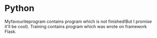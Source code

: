 # Python
Myfavouriteprogram contains program which is not finished!But I promise it'll be cool).
Training contains program which was wrote on framework Flask.
